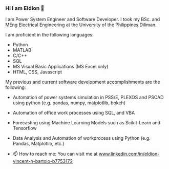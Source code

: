 ### Hi I am Eldion 👋

I am Power System Engineer and Software Developer. 
I took my BSc. and MEng Electrical Engineering at the University of the Philippines Diliman.

I am proficient in the following languages:
- Python
- MATLAB
- C/C++
- SQL
- MS Visual Basic Applications (MS Excel only)
- HTML, CSS, Javascript

My previous and current software development accomplishments are the following:
- Automation of power systems simulation in PSS/E, PLEXOS and PSCAD using python (e.g. pandas, numpy, matplotlib, bokeh)
- Automation of office work processes using SQL, and VBA
- Forecasting using Machine Learning Models such as Scikit-Learn and Tensorflow
- Data Analysis and Automation of workprocess using Python (e.g. Pandas, Matplotlib, etc.)

- 📫 How to reach me:
  You can visit me at www.linkedin.com/in/eldion-vincent-h-bartolo-b7753172


<!--
**ehbartolo/ehbartolo** is a ✨ _special_ ✨ repository because its `README.md` (this file) appears on your GitHub profile.

Here are some ideas to get you started:

- 🔭 I’m currently working on ...
- 🌱 I’m currently learning ...
- 👯 I’m looking to collaborate on ...
- 🤔 I’m looking for help with ...
- 💬 Ask me about ...
- 📫 How to reach me: ...
- 😄 Pronouns: ...
- ⚡ Fun fact: ...
-->
